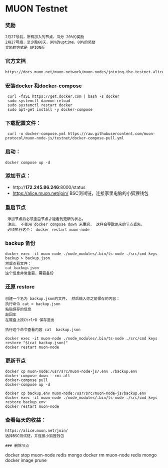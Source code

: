 # MUON Testnet 
### 奖励
```
2月27号前，所有加入的节点，瓜分 20%的奖励
2月27号后，至少跑60天，90%的uptime，80%的奖励
奖励的方式是 $PION币
```
### 官方文档
```bash
https://docs.muon.net/muon-network/muon-nodes/joining-the-testnet-alice/faq-for-alice
```
### 安装docker 和docker-compose
```
 curl -fsSL https://get.docker.com | bash -s docker
 sudo systemctl daemon-reload
 sudo systemctl restart docker
 sudo apt-get install -y docker-compose
 ``` 

### 下载配置文件：
```
 curl -o docker-compose.yml https://raw.githubusercontent.com/muon-protocol/muon-node-js/testnet/docker-compose-pull.yml
```
### 启动：
```
docker compose up -d
```
### 添加节点：
- http://**172.245.86.246**:8000/status
- https://alice.muon.net/join/
BSC测试链，连接家里电脑的小狐狸钱包

### 重启节点
``` 
 添加节点后必须重启节点才能看到更新的状态。
 注意， 不能用 docker compose down 来重启， 这样会导致原来的节点丢失。
 必须执行这个： docker restart muon-node
```
### backup 备份
```＞＞＞＞＞＞＞注意，　每次重启都会生成新的节点， 所以　每次都需要restore 这个back.json文件
docker exec -it muon-node ./node_modules/.bin/ts-node ./src/cmd keys backup > backup.json
然后查看文件：
cat backup.json
这个信息非常重要，需要备份
```
### 还原 restore
```
创建一个名为 backup.json的文件， 然后输入你之前保存的内容：
执行命令 cat > backup.json 
粘贴保存的信息
敲回车
在键盘上按Ctrl+D 保存退出

执行这个命令查看内容 cat  backup.json 

docker exec -it muon-node ./node_modules/.bin/ts-node ./src/cmd keys restore "$(cat backup.json)"
docker restart muon-node

```

### 更新节点
```
docker cp muon-node:/usr/src/muon-node-js/.env ./backup.env
docker-compose down --rmi all
docker-compose pull
docker-compose up -d

docker cp backup.env muon-node:/usr/src/muon-node-js/backup.env
docker exec -it muon-node ./node_modules/.bin/ts-node ./src/cmd keys restore backup.env
docker restart muon-node

```
### 查看每天的收益：
```
https://alice.muon.net/join/
选择BSC测试链，并连接小狐狸钱包

### 删除节点
```
docker stop muon-node redis mongo 
docker rm muon-node redis mongo 
docker image prune
```
